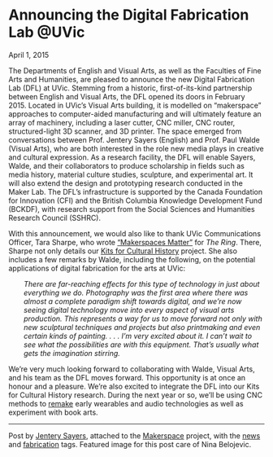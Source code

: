 # Announcing the Digital Fabrication Lab @UVic

April 1, 2015

<p><span class="pullquote">The Departments of English and Visual Arts, as well as the Faculties of Fine Arts and Humanities, are pleased to announce the new Digital Fabrication Lab (DFL) at UVic.</span> Stemming from a historic, first-of-its-kind partnership between English and Visual Arts, the DFL opened its doors in February 2015. Located in UVic&#8217;s Visual Arts building, it is modelled on &#8220;makerspace&#8221; approaches to computer-aided manufacturing and will ultimately feature an array of machinery, including a laser cutter, CNC miller, CNC router, structured-light 3D scanner, and 3D printer. The space emerged from conversations between Prof. Jentery Sayers (English) and Prof. Paul Walde (Visual Arts), who are both interested in the role new media plays in creative and cultural expression. As a research facility, the DFL will enable Sayers, Walde, and their collaborators to produce scholarship in fields such as media history, material culture studies, sculpture, and experimental art. It will also extend the design and prototyping research conducted in the Maker Lab. The DFL&#8217;s infrastructure is supported by the Canada Foundation for Innovation (CFI) and the British Columbia Knowledge Development Fund (BCKDF), with research support from the Social Sciences and Humanities Research Council (SSHRC).</p>
<p>With this announcement, we would also like to thank UVic Communications Officer, Tara Sharpe, who wrote <a title="learn more" href="http://ring.uvic.ca/news/makerspaces-matter" target="_blank">&#8220;Makerspaces Matter&#8221;</a> for <em>The Ring</em>. There, Sharpe not only details our <a title="learn more" href="http://maker.uvic.ca/kch/" target="_blank">Kits for Cultural History</a> project. She also includes a few remarks by Walde, including the following, on the potential applications of digital fabrication for the arts at UVic:</p>
<p style="padding-left: 30px;"><em>There are far-reaching effects for this type of technology in just about everything we do. Photography was the first area where there was almost a complete paradigm shift towards digital, and we’re now seeing digital technology move into every aspect of visual arts production. This represents a way for us to move forward not only with new sculptural techniques and projects but also printmaking and even certain kinds of painting. . . . I’m very excited about it. I can’t wait to see what the possibilities are with this equipment. That’s usually what gets the imagination stirring.</em></p>
<p>We&#8217;re very much looking forward to collaborating with Walde, Visual Arts, and his team as the DFL moves forward. This opportunity is at once an honour and a pleasure. We&#8217;re also excited to integrate the DFL into our Kits for Cultural History research. During the next year or so, we&#8217;ll be using CNC methods to <a href="http://maker.uvic.ca/remaking/" title="learn more">remake</a> early wearables and audio technologies as well as experiment with book arts. </p>
<hr />
<p>Post by <a title="learn more" href="http://maker.uvic.ca/author/admin/">Jentery Sayers</a>, attached to the <a title="learn more" href="http://maker.uvic.ca/category/makerspace/">Makerspace</a> project, with the <a title="learn more" href="http://maker.uvic.ca/tag/news/">news</a> and <a title="learn more" href="http://maker.uvic.ca/tag/fabrication/">fabrication</a> tags. Featured image for this post care of Nina Belojevic. </p>

